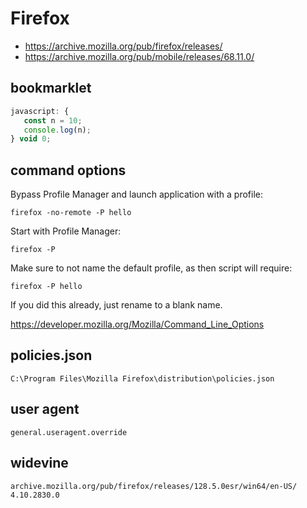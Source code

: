 # Firefox

- https://archive.mozilla.org/pub/firefox/releases/
- https://archive.mozilla.org/pub/mobile/releases/68.11.0/

## bookmarklet

~~~js
javascript: {
   const n = 10;
   console.log(n);
} void 0;
~~~

## command options

Bypass Profile Manager and launch application with a profile:

~~~
firefox -no-remote -P hello
~~~

Start with Profile Manager:

~~~
firefox -P
~~~

Make sure to not name the default profile, as then script will require:

~~~
firefox -P hello
~~~

If you did this already, just rename to a blank name.

<https://developer.mozilla.org/Mozilla/Command_Line_Options>

## policies.json

~~~
C:\Program Files\Mozilla Firefox\distribution\policies.json
~~~

## user agent

~~~
general.useragent.override
~~~

## widevine

~~~
archive.mozilla.org/pub/firefox/releases/128.5.0esr/win64/en-US/
4.10.2830.0
~~~
